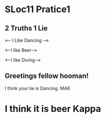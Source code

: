 # SLoc11 Pratice1

## 2 Truths 1 Lie
<-- I Like Dancing -->

<--I like Beer-->

<--I like Diving-->

## Greetings fellow hooman!

I think your lie is Dancing. MAK
# I think it is beer Kappa
